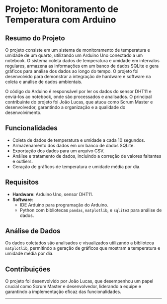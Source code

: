 # Projeto: Monitoramento de Temperatura com Arduino

## Resumo do Projeto

O projeto consiste em um sistema de monitoramento de temperatura e umidade de um quarto, utilizando um Arduino Uno conectado a um notebook. O sistema coleta dados de temperatura e umidade em intervalos regulares, armazena as informações em um banco de dados SQLite e gera gráficos para análise dos dados ao longo do tempo. O projeto foi desenvolvido para demonstrar a integração de hardware e software na coleta e análise de dados ambientais.

O código do Arduino é responsável por ler os dados do sensor DHT11 e enviá-los ao notebook, onde são processados e analisados. O principal contribuinte do projeto foi João Lucas, que atuou como Scrum Master e desenvolvedor, garantindo a organização e a qualidade do desenvolvimento.

## Funcionalidades

- Coleta de dados de temperatura e umidade a cada 10 segundos.
- Armazenamento dos dados em um banco de dados SQLite.
- Exportação dos dados para um arquivo CSV.
- Análise e tratamento de dados, incluindo a correção de valores faltantes e outliers.
- Geração de gráficos de temperatura e umidade média por dia.

## Requisitos

- **Hardware**: Arduino Uno, sensor DHT11.
- **Software**: 
  - IDE Arduino para programação do Arduino.
  - Python com bibliotecas `pandas`, `matplotlib`, e `sqlite3` para análise de dados.


## Análise de Dados

Os dados coletados são analisados e visualizados utilizando a biblioteca `matplotlib`, permitindo a geração de gráficos que mostram a temperatura e umidade média por dia.

## Contribuições

O projeto foi desenvolvido por João Lucas, que desempenhou um papel crucial como Scrum Master e desenvolvedor, liderando a equipe e garantindo a implementação eficaz das funcionalidades.

---
